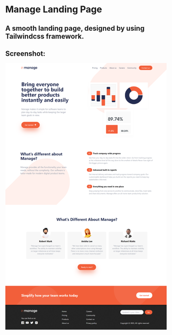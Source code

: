 # Manage Landing Page

## A smooth landing page, designed by using Tailwindcss framework.

## Screenshot:

![Large Screens](https://github.com/nayel969/Manage-landing-page/blob/main/imgs/Screenshot.png?raw=true)
